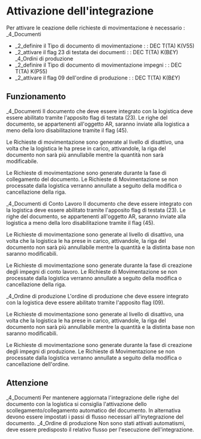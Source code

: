 # Attivazione dell'integrazione
Per attivare le ceazione delle richieste di movimentazione è necessario : 
_4_Documenti
 * _2_definire il Tipo di documento di movimentazione
 :  : DEC T(TA) K(V55)
 * _2_attivare il flag 23 di testata dei documenti
 :  : DEC T(TA) K(B£Y)
_4_Ordini di produzione
 * _2_definire il Tipo di documento di movimentazione impegni
 :  : DEC T(TA) K(P55)
 * _2_attivare il flag 09 dell'ordine di produzione
 :  : DEC T(TA) K(B£Y)

## Funzionamento
_4_Documenti
Il documento che deve essere integrato con la logistica deve essere abilitato tramite l'apposito
flag di testata (23).
Le righe del documento, se appartenenti all'oggetto AR, saranno inviate alla logistica a meno
della loro disabilitazione tramite il flag (45).

Le Richieste di movimentazione sono generate al livello di disattivo, una volta che la logistica
le ha prese in carico, attivandole, la riga del documento non sarà più annullabile mentre la
quantità non sarà modificabile.

Le Richieste di movimentazione sono generate durante la fase di collegamento del documento.
Le Richieste di Movimentazione se non processate dalla logistica verranno annullate a seguito della
modifica o cancellazione della riga.

_4_Documenti di Conto Lavoro
Il documento che deve essere integrato con la logistica deve essere abilitato tramite l'apposito
flag di testata (23).
Le righe del documento, se appartenenti all'oggetto AR, saranno inviate alla logistica a meno
della loro disabilitazione tramite il flag (45).

Le Richieste di movimentazione sono generate al livello di disattivo, una volta che la logistica
le ha prese in carico, attivandole, la riga del documento non sarà più annullabile mentre la
quantità e la distinta base non saranno modificabili.

Le Richieste di movimentazione sono generate durante la fase di creazione degli impegni di conto
lavoro.
Le Richieste di Movimentazione se non processate dalla logistica verranno annullate a seguito della
modifica o cancellazione della riga.

_4_Ordine di produzione
L'ordine di produzione che deve essere integrato con la logistica deve essere abilitato tramite
l'apposito flag (09).

Le Richieste di movimentazione sono generate al livello di disattivo, una volta che la logistica
le ha prese in carico, attivandole, la riga del documento non sarà più annullabile mentre la
quantità e la distinta base non saranno modificabili.

Le Richieste di movimentazione sono generate durante la fase di creazione degli impegni di
produzione.
Le Richieste di Movimentazione se non processate dalla logistica verranno annullate a seguito della
modifica o cancellazione dell'ordine.

## Attenzione
_4_Documenti
Per mantenere aggiornata l'integrazione delle righe del documento con la logistica si consiglia
l'attivazione dello scollegamento/collegamento automatico del documento.
In alternativa devono essere impostati i passi di flusso necessari all'inytegrazione del documento.
_4_Ordine di produzione
Non sono stati attivati automatismi, deve essere predisposto il relativo flusso per l'esecuzione
dell'integrazione.
